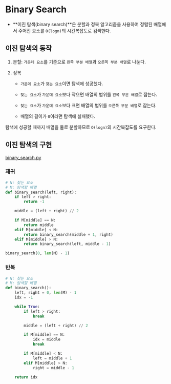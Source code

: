 # Binary Search

- **이진 탐색(binary search)**은 분할과 정복 알고리즘을 사용하여 정렬된 배열에서 주어진 요소를 `O(logn)`의 시간복잡도로 검색한다.



## 이진 탐색의 동작

1. 분할: `가운데 요소`를 기준으로 `왼쪽 부분 배열`과 `오른쪽 부분 배열`로 나눈다.                                                                     

2. 정복

   - `가운데 요소`가 `찾는 요소`이면 탐색에 성공했다. 

   - `찾는 요소`가 `가운데 요소`보다 작으면 배열의 범위를 `왼쪽 부분 배열`로 잡는다.

   - `찾는 요소`가 `가운데 요소`보다 크면 배열의 범위를 `오른쪽 부분 배열`로 잡는다.
   - 배열의 길이가 `0`이라면 탐색에 실패했다.

탐색에 성공할 때까지 배열을 둘로 분할하므로 `O(logn)`의 시간복잡도를 요구한다.



## 이진 탐색의 구현

[binary_search.py](https://github.com/leegwae/problem-solving/blob/main/binary_search/binary_search.py)

### 재귀

```python
# N: 찾는 요소
# M: 탐색할 배열
def binary_search(left, right):
	if left > right:
		return -1

	middle = (left + right) // 2

	if M[middle] == N:
		return middle
	elif M[middle] < N:
		return binary_search(middle + 1, right)
	elif M[middle] > N:
		return binary_search(left, middle - 1)

binary_search(0, len(M) - 1)
```



### 반복

```python
# N: 찾는 요소
# M: 탐색할 배열
def binary_search():
	left, right = 0, len(M) - 1
	idx = -1

	while True:
		if left > right:
			break

		middle = (left + right) // 2

		if M[middle] == N:
			idx = middle
			break

		if M[middle] < N:
			left = middle + 1
		elif M[middle] > N:
			right = middle - 1

	return idx
```

